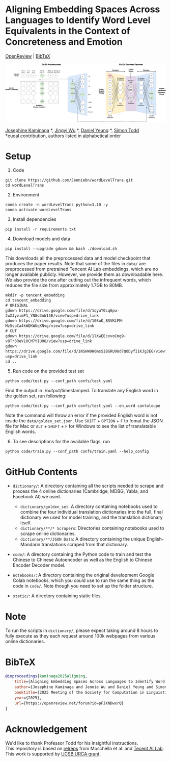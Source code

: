 # Aligning Embedding Spaces Across Languages to Identify Word Level Equivalents in the Context of Concreteness and Emotion
[OpenReview](https://openreview.net/forum?id=pFJXNDwxrQ) | [BibTeX](#bibtex)
<p align="center">
    <img alt="architecture" src="./static/architecture.jpg">
</p>

[Josephine Kaminaga](https://www.linkedin.com/in/jkaminaga/) *, [Jingyi Wu](https://www.linkedin.com/in/jennie05/) *, [Daniel Yeung](https://www.linkedin.com/in/daniel-yeung-8060311a5/) *, [Simon Todd](https://sjtodd.github.io/)\
*euqal contribution, authors listed in alphabetical order

# Setup
1. Code
```
git clone https://github.com/Jenniebn/wordLevelTrans.git
cd wordLevelTrans
```
2. Environment
```
conda create -n wordLevelTrans python=3.10 -y
conda activate wordLevelTrans
```
3. Install dependencies
```
pip install -r requirements.txt
```
4. Download models and data
```
pip install --upgrade gdown && bash ./download.sh
```
This downloads all the preprocessed data and model checkpoint that produces the paper results. Note that some of the files in `data/` are preprocessed from pretrained Tencent AI Lab embeddings, which are no longer available publicly. However, we provide them as downloadable here. We also provide the one after cutting out the infrequent words, which reduces the file size from approximately 1.7GB to 80MB.
```
mkdir -p tencent_embedding
cd tencent_embedding
# ORIGINAL
gdown https://drive.google.com/file/d/1qyuY0Lq6pu-2wXJyvimP1_YN8o3nW15E/view?usp=drive_link
gdown https://drive.google.com/file/d/108uK_BSVKLPM-Mz5spCa4kWQKWUqXNvg/view?usp=drive_link
# CUT
gdown https://drive.google.com/file/d/1lXwEEcxvoCmg9-v8Tr3ReV10CM7YIU08/view?usp=drive_link
gdown https://drive.google.com/file/d/1NSHW9H0msSiBGRU98d7Q0DyfI1KJgJEG/view?usp=drive_link
cd ..
```

5. Run code on the provided test set
```
python code/test.py --conf_path confs/test.yaml
```
Find the output in ./output/timestamped. To translate any English word in the golden set, run following:
```
python code/test.py --conf_path confs/test.yaml --en_word cantaloupe
```
Note the command will throw an error if the provided English word is not inside the `data/golden_set.json`. Use `SHIFT` + `OPTION` + `F` to fomat the JSON file for Mac or `ALT` + `SHIFT` + `F` for Windows to see the list of translatable English words.

6. To see descriptions for the available flags, run
```
python code/train.py --conf_path confs/train.yaml --help_config
```

# GitHub Contents

- `dictionary/`: A directory containing all the scripts needed to scrape and process the 4 online dictionaries (Cambridge, MDBG, Yabla, and Facebook AI) we used.

    - `dictionary/golden_set`: A directory containing notebooks used to combine the four individual translation dictionaries into the full, final dictionary we used for model training, and the translation dictionary itself.
    - `dictionary/**/* Scrapers`: Directories containing notebooks used to scrape online dictionaries.
    - `dictionary/**/JSON Data`: A directory containing the unique English-Mandarin translations scraped from that dictionary. 

- `code/`: A directory containing the Python code to train and test the Chinese to Chinese Autoencoder as well as the English to Chinese Encoder Decoder model.
- `notebooks/`: A directory containing the original development Google Colab notebooks, which you could use to run the same thing as the code in `code/`. Note though you need to set up the folder structure. 
- `static/`: A directory containing static files.

# Note
To run the scripts in `dictionary/`, please expect taking around 8 hours to fully execute as they each request around 100k webpages from various online dictionaries.

# BibTeX
```bibtex
@inproceedings{kaminaga2025aligning,
    title={Aligning Embedding Spaces Across Languages to Identify Word Level Equivalents in the Context of Concreteness and Emotion},
    author={Josephine Kaminaga and Jennie Wu and Daniel Yeung and Simon Todd},
    booktitle={2025 Meeting of the Society for Computation in Linguistics},
    year={2025},
    url={https://openreview.net/forum?id=pFJXNDwxrQ}
}
```

# Acknowledgement
We'd like to thank Professor Todd for his insightful instructions.\
This repository is based on [relreps](https://github.com/lucmos/relreps?tab=readme-ov-file) from Moschella et al. and [Tecent AI Lab](https://ai.tencent.com/ailab/nlp/en/embedding.html).\
This work is supported by [UCSB URCA grant](https://urca.ucsb.edu/urca-grant/overview). 

